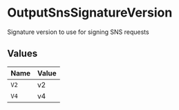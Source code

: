 # OutputSnsSignatureVersion

Signature version to use for signing SNS requests


## Values

| Name  | Value |
| ----- | ----- |
| `V2`  | v2    |
| `V4`  | v4    |